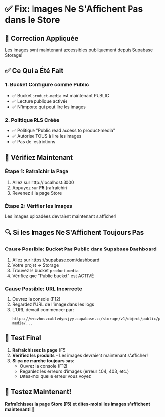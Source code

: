 # ✅ Fix: Images Ne S'Affichent Pas dans le Store

## 🎉 Correction Appliquée

Les images sont maintenant accessibles publiquement depuis Supabase Storage!

## ✅ Ce Qui a Été Fait

### 1. Bucket Configuré comme Public
- ✅ Bucket `product-media` est maintenant PUBLIC
- ✅ Lecture publique activée
- ✅ N'importe qui peut lire les images

### 2. Politique RLS Créée
- ✅ Politique "Public read access to product-media"
- ✅ Autorise TOUS à lire les images
- ✅ Pas de restrictions

## 🎯 Vérifiez Maintenant

### Étape 1: Rafraîchir la Page
1. Allez sur http://localhost:3000
2. Appuyez sur **F5** (rafraîchir)
3. Revenez à la page Store

### Étape 2: Vérifier les Images
Les images uploadées devraient maintenant s'afficher!

## 🔍 Si les Images Ne S'Affichent Toujours Pas

### Cause Possible: Bucket Pas Public dans Supabase Dashboard
1. Allez sur https://supabase.com/dashboard
2. Votre projet → Storage
3. Trouvez le bucket `product-media`
4. Vérifiez que "Public bucket" est ACTIVÉ

### Cause Possible: URL Incorrecte
1. Ouvrez la console (F12)
2. Regardez l'URL de l'image dans les logs
3. L'URL devrait commencer par:
   ```
   https://wkcvhoszcxblvdyevjyy.supabase.co/storage/v1/object/public/product-media/...
   ```

## 🚀 Test Final

1. **Rafraîchissez la page** (F5)
2. **Vérifiez les produits** - Les images devraient maintenant s'afficher!
3. **Si ça ne marche toujours pas**:
   - Ouvrez la console (F12)
   - Regardez les erreurs d'images (erreur 404, 403, etc.)
   - Dites-moi quelle erreur vous voyez

## 📝 Testez Maintenant!

**Rafraîchissez la page Store (F5) et dites-moi si les images s'affichent maintenant!** 🎉

